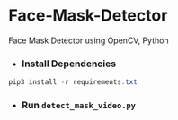 # Face-Mask-Detector
Face Mask Detector using OpenCV, Python

+ ### Install Dependencies

```powershell
pip3 install -r requirements.txt
```

+ ### Run ```detect_mask_video.py```
